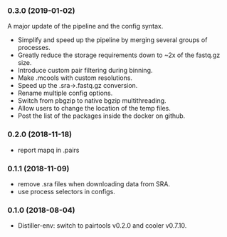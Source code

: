 ### 0.3.0 (2019-01-02) ###

A major update of the pipeline and the config syntax.
* Simplify and speed up the pipeline by merging several groups of processes.
* Greatly reduce the storage requirements down to ~2x of the fastq.gz size.
* Introduce custom pair filtering during binning.
* Make .mcools with custom resolutions.
* Speed up the .sra->.fastq.gz conversion.
* Rename multiple config options.
* Switch from pbgzip to native bgzip multithreading.
* Allow users to change the location of the temp files.
* Post the list of the packages inside the docker on github.

### 0.2.0 (2018-11-18) ###

* report mapq in .pairs

### 0.1.1 (2018-11-09) ###

* remove .sra files when downloading data from SRA.
* use process selectors in configs.

### 0.1.0 (2018-08-04) ###

* Distiller-env: switch to pairtools v0.2.0 and cooler v0.7.10.
